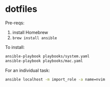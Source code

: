 # dotfiles

Pre-reqs:

1) install Homebrew
2) `brew install ansible`


To install:

```sh
ansible-playbook playbooks/system.yaml
ansible-playbook playbooks/mac.yaml
```

For an individual task:

```sh
ansible localhost -m import_role -a name=nvim
```
